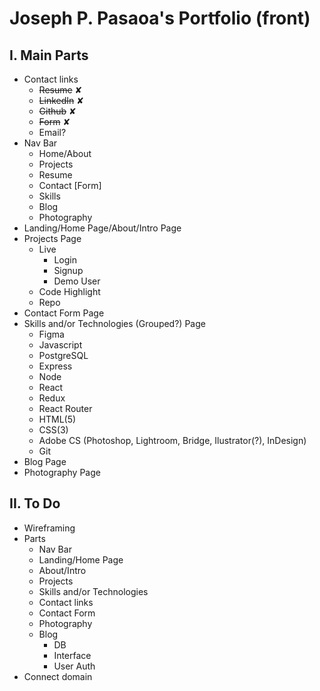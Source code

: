 # Joseph P. Pasaoa's Portfolio (front)

## I. Main Parts
+ Contact links
  - ~~Resume~~ ✘
  - ~~LinkedIn~~ ✘
  - ~~Github~~ ✘
  - ~~Form~~ ✘
  - Email?
+ Nav Bar
  - Home/About
  - Projects
  - Resume
  - Contact [Form]
  - Skills
  - Blog
  - Photography
+ Landing/Home Page/About/Intro Page
+ Projects Page
  - Live
    + Login
    + Signup
    + Demo User
  - Code Highlight
  - Repo
+ Contact Form Page
+ Skills and/or Technologies (Grouped?) Page
  - Figma
  - Javascript
  - PostgreSQL
  - Express
  - Node
  - React
  - Redux
  - React Router
  - HTML(5)
  - CSS(3)
  - Adobe CS (Photoshop, Lightroom, Bridge, Ilustrator(?), InDesign)
  - Git
+ Blog Page
+ Photography Page

## II. To Do
+ Wireframing
+ Parts
  - Nav Bar
  - Landing/Home Page
  - About/Intro
  - Projects
  - Skills and/or Technologies
  - Contact links
  - Contact Form
  - Photography
  - Blog
    + DB
    + Interface
    + User Auth
+ Connect domain